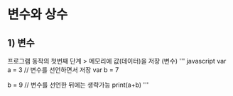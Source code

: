 # 변수와 상수
## 1) 변수
프로그램 동작의 첫번째 단계 > 메모리에 값(데이터)을 저장 (변수)
''' javascript
var a = 3   // 변수를 선언하면서 저장
var b = 7

b = 9       // 변수를 선언한 뒤에는 생략가능
print(a+b)
'''
